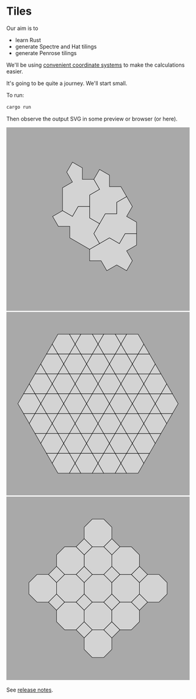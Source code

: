 # Tiles

Our aim is to

* learn Rust
* generate Spectre and Hat tilings
* generate Penrose tilings

We'll be using [convenient coordinate systems](./doc/omega-space.md) to make the calculations easier.

It's going to be quite a journey.  We'll start small.

To run:

```sh
cargo run
```

Then observe the output SVG in some preview or browser (or here).

![Spectre](./out-spectre.svg) ![Hexagons](./out12.svg) ![Octagons](./out8.svg)

See [release notes](./RELEASES.md).
